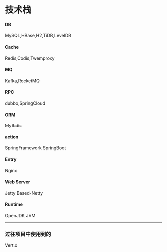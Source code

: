 # 技术栈

#### DB

MySQL,HBase,H2,TiDB,LevelDB

#### Cache

Redis,Codis,Twemproxy

#### MQ

Kafka,RocketMQ

#### RPC

dubbo,SpringCloud

#### ORM

MyBatis

#### action

SpringFramework SpringBoot

#### Entry

Nginx

#### Web Server

Jetty Based-Netty

#### Runtime

OpenJDK JVM

---

### 过往项目中使用到的

Vert.x




